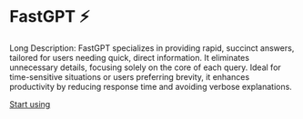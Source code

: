 # FastGPT ⚡

Long Description: FastGPT specializes in providing rapid, succinct answers, tailored for users needing quick, direct information. It eliminates unnecessary details, focusing solely on the core of each query. Ideal for time-sensitive situations or users preferring brevity, it enhances productivity by reducing response time and avoiding verbose explanations.

[Start using](https://chat.openai.com/g/g-VnlKc5BQK)